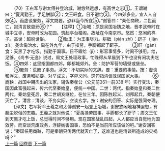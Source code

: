 　　（70）王右军与谢太傅共登冶城，谢悠然远想，有高世之志①。王谓谢曰：“夏禹勤王，手足胼胝②；文王旰食，日不暇给③。今四郊多垒，宜人人自效④。而虚谈废务，浮文妨要，恐非当今所宜⑤。”谢答曰：“秦任商鞅，二世而亡，岂清言致患邪⑥？”
　　【注释】①冶城：原是吴国冶铸之地，晋孝武帝时在城中立寺，安帝时改为花园。筑起亭台楼阁。故址在今南京市。悠然：悠闲的样子。高世：超脱世俗。
　　②勤王：为王事尽力。胼胝（pián zhī）：趼子（jiǎn zí）。尧命禹治水，禹在外九年，由于操劳，手脚都起了趼子。
　　③旰（gán）食：天黑了才吃饭。指勤于国事。日不暇给（jǐ）：形容事情多，时间不够用。给，足够。《尚书·无逸》说过，周文王处理政事，忙碌得从早晨到下午也没有闲功夫吃饭。④四郊：这里指国都四郊，即都城郊外。垒：防护军营的墙壁或堡垒。
　　⑤废务：荒废了事务。浮文：不切实际的文辞。要：重要的事情。按：虚谈和浮文、废务和妨要，对举成文，字异义同。这句指清谈耽误国家大事。
　　⑥商鞅：战国中期杰出的法家，辅佐秦孝公（公元前361—前338 年）实行变法，秦国因此富强起来，传六代至秦始皇，便统一中国。二世：两代。指秦始皇和秦二世两代。秦始皇死后，秦二世胡亥继位，在位三年。因陈胜起义、刘邦起兵，秦朝便灭亡了。清言：清谈，不务实际，空谈玄学。按：谢安的回答、实际是强同夺理。
　　【译文】右军将军王羲之和太傅谢安一起登上冶城，谢安悠闲地凝神遐想，有超尘脱俗的志趣。王羲之就对他说：“夏禹操劳国事，手脚都长了趼子；周文王忙到天黑才吃上饭，总觉得时间不够用。现在国家战乱四起，人人都应当自觉地为国效劳。而空谈荒废政务，浮辞妨害国事，恐怕不是当前所应该做的吧。”谢安回答说：“秦国任用商鞅，可是秦朝只传两代就灭亡了，这难道也是清谈所造成的灾祸吗？”
<br>[上一篇](02_069) [回卷首](02_000) [下一篇](02_071)
